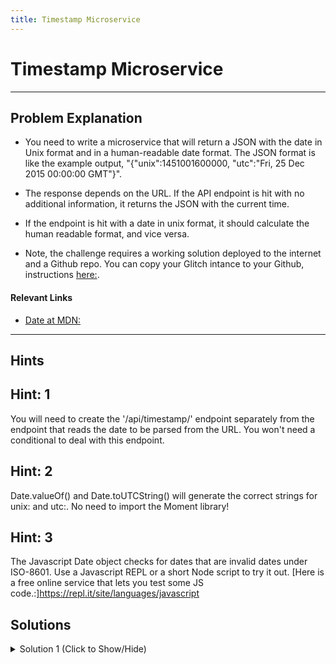 ```yaml
---
title: Timestamp Microservice
---
```


# Timestamp Microservice

---
## Problem Explanation

- You need to write a microservice that will return a JSON with the date in Unix format and in a human-readable date format. The JSON format is like the example output, "{"unix":1451001600000, "utc":"Fri, 25 Dec 2015 00:00:00 GMT"}".
- The response depends on the URL. If the API endpoint is hit with no additional information, it returns the JSON with the current time.
- If the endpoint is hit with a date in unix format, it should calculate the human readable format, and vice versa.

- Note, the challenge requires a working solution deployed to the internet and a Github repo. You can copy your Glitch intance to your Github, instructions [here:](https://glitch.com/help/github/).

#### Relevant Links

- [Date at MDN:](https://developer.mozilla.org/en-US/docs/Web/JavaScript/Reference/Global_Objects/Date)


---
## Hints

## Hint: 1

You will need to create the '/api/timestamp/' endpoint separately from the endpoint that reads the date to be parsed from the URL. You won't need a conditional to deal with this endpoint.


## Hint: 2

Date.valueOf() and Date.toUTCString() will generate the correct strings for unix: and utc:. No need to import the Moment library!


## Hint: 3

The Javascript Date object checks for dates that are invalid dates under ISO-8601. Use a Javascript REPL or a short Node script to try it out. [Here is a free online service that lets you test some JS code.:]https://repl.it/site/languages/javascript


## Solutions

<details><summary>Solution 1 (Click to Show/Hide)</summary>

```javascript
app.get("/api/timestamp/", (req, res) => {
  res.json({ unix: Date.now(), utc: Date() });
});

app.get("/api/timestamp/:date_string", (req, res) => {
  let dateString = req.params.date_string;

  //A 4 digit number is a valid ISO-8601 for the beginning of that year
  //5 digits or more must be a unix time, until we reach a year 10,000 problem
  if (/\d{5,}/.test(dateString)) {
    dateInt = parseInt(dateString);
    //Date regards numbers as unix timestamps, strings are processed differently
    res.json({ unix: dateString, utc: new Date(dateInt).toUTCString() });
  }

  let dateObject = new Date(dateString);

  if (dateObject.toString() === "Invalid Date") {
    res.json({ error: "Invaid Date" });
  } else {
    res.json({ unix: dateObject.valueOf(), utc: dateObject.toUTCString() });
  }
});
```

#### Code Explanation

- This is a pretty straightforward application of the lessons, Basic Node and Express - Serve JSON on a Specific Route
  and Basic Node and Express - Get Route Parameter Input from the Client. The added wrinkle is the use of Javascript's native Date object.
- The route parameter is assigned to the variable dateString, and processed accordingly. If it is a 5-or more digit number, it is assumed to be a UNIX timestamp format, and cast into a number and passed to a Date object. Otherwise, it is passed to the Date object as a string.
- This code has sequential if and if-else statements instead of a switch statement because it is easier to rely on the Date object's ability to reject invalid date formats.

That's it. There is no intermediate or advanced solution yet. If you have a better, more elegant solution, help us all out and contribute them!

</details>